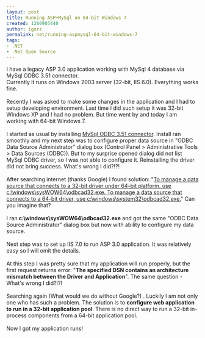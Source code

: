 ```yaml
---
layout: post
title: Running ASP+MySql on 64-bit Windows 7
created: 1280905440
author: igorz
permalink: net/running-aspmysql-64-bit-windows-7
tags:
- .NET
- .Net Open Source
---
```

I have a legacy ASP 3.0 application working with MySql 4 database via MySql ODBC 3.51 connector.<br />Currently it runs on Windows 2003 server (32-bit, IIS 6.0). Everything works fine.<br /><br />Recently I was asked to make some changes in the application and I had to setup developing environment. Last time I did such setup it was 32-bit Windows XP and I had no problem. But time went by and today I am working with 64-bit Windows 7.<br /><br />I started as usual by installing <a href="http://dev.mysql.com/downloads/connector/odbc/3.51.html">MySql ODBC 3.51  connector</a>. Install ran smoothly and my next step was to configure proper data source in "ODBC Data Source Administrator" dialog box (Control Panel > Administrative Tools > Data Sources (ODBC)). But to my surprise opened dialog did not list MySql ODBC driver, so I was not able to configure it. Reinstalling the driver did not bring success. What's wrong I did?!?!<br /><br />After searching internet (thanks Google) I found solution: "<a href="http://msdn.microsoft.com/en-us/library/ms712362%28VS.85%29.aspx">To manage a data source that connects to a 32-bit driver under 64-bit platform, use c:\windows\sysWOW64\odbcad32.exe. To manage a data source that connects to a 64-bit driver, use c:\windows\system32\odbcad32.exe.</a>" Can you imagine that?<br /><br />I ran<span style="font-weight: bold;"> c:\windows\sysWOW64\odbcad32.exe</span> and got the same "ODBC Data Source Administrator" dialog box but now with ability to configure my data source.<br /><br />Next step was to set up IIS 7.0 to run ASP 3.0 application. It was relatively easy so I will omit the details.<br /><br />At this step I was pretty sure that my application will run properly, but the first request returns error: "<span style="font-weight: bold;">The specified DSN contains an architecture mismatch between the Driver and Application</span>". The same question - What's wrong I did?!?!<br /><br />Searching again (What would we do without Google?) . Luckily I am not only one who has such a problem. The solution is to <span style="font-weight: bold;">configure web application to run in a 32-bit application pool</span>. There is no direct way to run a 32-bit in-process components from a 64-bit application pool.<br /><br />Now I got my application runs!
